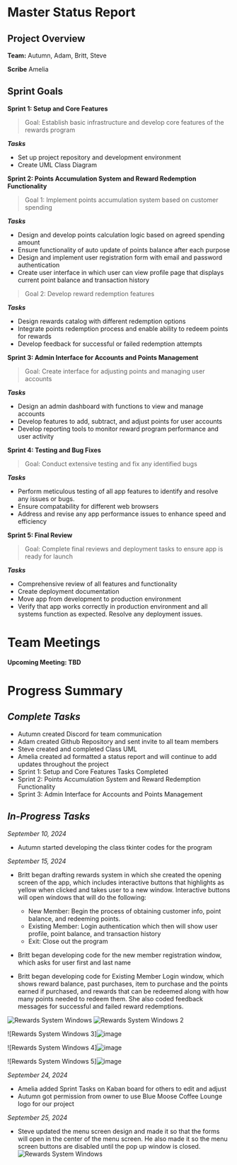 # Master Status Report


## Project Overview

**Team:** Autumn, Adam, Britt, Steve

**Scribe** Amelia


## Sprint Goals
**Sprint 1: Setup and Core Features**
>Goal: Establish basic infrastructure and develop core features of the rewards program
>
***Tasks***
* Set up project repository and development environment
* Create UML Class Diagram




**Sprint 2: Points Accumulation System and Reward Redemption Functionality**
>Goal 1: Implement points accumulation system based on customer spending
>
***Tasks***
* Design and develop points calculation logic based on agreed spending amount
* Ensure functionality of auto update of points balance after each purpose
* Design and implement user registration form with email and password authentication
* Create user interface in which user can view profile page that displays current point balance and transaction history

>Goal 2: Develop reward redemption features
>
***Tasks***
* Design rewards catalog with different redemption options
* Integrate points redemption process and enable ability to redeem points for rewards
* Develop feedback for successful or failed redemption attempts



**Sprint 3: Admin Interface for Accounts and Points Management**
>Goal: Create interface for adjusting points and managing user accounts
>
***Tasks***
* Design an admin dashboard with functions to view and manage accounts
* Develop features to add, subtract, and adjust points for user accounts
* Develop reporting tools to monitor reward program performance and user activity



**Sprint 4: Testing and Bug Fixes**
>Goal: Conduct extensive testing and fix any identified bugs
>
***Tasks***
* Perform meticulous testing of all app features to identify and resolve any issues or bugs.
* Ensure compatability for different web browsers
* Address and revise any app performance issues to enhance speed and efficiency



**Sprint 5: Final Review**
>Goal: Complete final reviews and deployment tasks to ensure app is ready for launch 
>
***Tasks***
* Comprehensive review of all features and functionality
* Create deployment documentation
* Move app from development to production environment
* Verify that app works correctly in production environment and all systems function as expected. Resolve any deployment issues.

# Team Meetings

**Upcoming Meeting: TBD**


# Progress Summary

## ***Complete Tasks***
* Autumn created Discord for team communication
* Adam created Github Repository and sent invite to all team members
* Steve created and completed Class UML
* Amelia created ad formatted a status report and will continue to add updates throughout the project
* Sprint 1: Setup and Core Features Tasks Completed
* Sprint 2: Points Accumulation System and Reward Redemption Functionality
* Sprint 3: Admin Interface for Accounts and Points Management

## ***In-Progress Tasks***

*September 10, 2024*
* Autumn started developing the class tkinter codes for the program

*September 15, 2024*
* Britt began drafting rewards system in which she created the opening screen of the app, which includes interactive buttons that highlights as yellow when clicked and takes user to a new window. Interactive buttons will open windows that will do the following:
  *  New Member: Begin the process of obtaining customer info, point balance, and redeeming points.
  *  Existing Member: Login authentication which then will show user profile, point balance, and transaction history
  *  Exit: Close out the program

* Britt began developing code for the new member registration window, which asks for user first and last name
* Britt began developing code for Existing Member Login window, which shows reward balance, past purchases, item to purchase and the points earned if purchased, and rewards that can be redeemed along with how many points needed to redeem them. She also coded feedback messages for successful and failed reward redemptions.

![Rewards System Windows](https://media.discordapp.net/attachments/1280868273541615639/1284922854781223012/Screenshot_2024-09-15_125913.png?ex=66f399e9&is=66f24869&hm=74ba1e6b09f8a93b4891d5d1980ccfc34bdae0ab180c3c3e33b75af6a35f8a5c&=&format=webp&quality=lossless&width=1243&height=686)
![Rewards System Windows 2](https://media.discordapp.net/attachments/1280868273541615639/1284922855087276154/Screenshot_2024-09-15_125955.png?ex=66e86529&is=66e713a9&hm=3452e7309ae80831bb55b909dc85e34a45b62e9cff3b701554b55e2667d23b66&=&format=webp&quality=lossless&width=1012&height=918)

![Rewards System Windows 3]![image](https://github.com/user-attachments/assets/f7ac2ada-3237-4dd2-a297-74e3a87d0cbf)

![Rewards System Windows 4]![image](https://github.com/user-attachments/assets/87dd912c-78a2-4e97-bbf4-f0f3b0ad64a2)

![Rewards System Windows 5]![image](https://github.com/user-attachments/assets/a3adecd6-562c-4765-bc6c-263c23481509)


*September 24, 2024*
* Amelia added Sprint Tasks on Kaban board for others to edit and adjust
* Autumn got permission from owner to use Blue Moose Coffee Lounge logo for our project


*September 25, 2024*
* Steve updated the menu screen design and made it so that the forms will open in the center of the menu screen. He also made it so the menu screen buttons are disabled until the pop up window is closed. 
![Rewards System Windows](https://cdn.discordapp.com/attachments/1280868273541615639/1288682674797543465/image.png?ex=66f6bb84&is=66f56a04&hm=ecc99d86621abf27df4d14416816b2547d9f4be1ccd8b90fc5968c61b4c4e721&)

